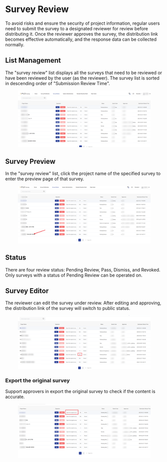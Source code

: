 # Survey Review

To avoid risks and ensure the security of project information, regular users need to submit the survey to a designated reviewer for review before distributing it. Once the reviewer approves the survey, the distribution link becomes effective automatically, and the response data can be collected normally.

## List Management

&#x20;The "survey review" list displays all the surveys that need to be reviewed or have been reviewed by the user (as the reviewer). The survey list is sorted in descending order of "Submission Review Time".

<figure><img src="../../.gitbook/assets/image (6) (1) (1) (1).png" alt=""><figcaption></figcaption></figure>

## Survey Preview&#x20;

In the "survey review" list, click the project name of the specified survey to enter the preview page of that survey.

<figure><img src="../../.gitbook/assets/image (5) (1) (1) (1).png" alt=""><figcaption></figcaption></figure>

## Status&#x20;

There are four review status: Pending Review, Pass, Dismiss, and Revoked. Only surveys with a status of Pending Review can be operated on.

## Survey Editor

The reviewer can edit the survey under review. After editing and approving, the distribution link of the survey will switch to public status.

<figure><img src="../../.gitbook/assets/image (7) (1) (1) (1).png" alt=""><figcaption></figcaption></figure>

### Export the original survey

Support approvers in export the original survey to check if the content is accurate.

<figure><img src="../../.gitbook/assets/image (9) (1).png" alt=""><figcaption></figcaption></figure>
